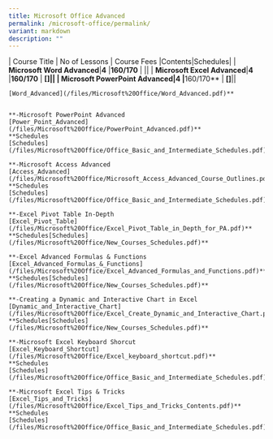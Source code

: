 ```yaml
---
title: Microsoft Office Advanced
permalink: /microsoft-office/permalink/
variant: markdown
description: ""
---
```

| Course Title               | No of Lessons | Course Fees |Contents|Schedules|
| **Microsoft Word Advanced**|**4**   |**$160/$170** | **[](/files/Microsoft%20Office/Word_Advanced.pdf)**|**[](/files/Microsoft%20Office/Office_Basic_and_Intermediate_Schedules.pdf)**|
| **Microsoft Excel Advanced**|**4**   |**$160/$170** | **[][](/files/Microsoft%20Office/Microsoft_Excel_Advanced_Course_Outline.pdf)|**[](/files/Microsoft%20Office/Office_Basic_and_Intermediate_Schedules.pdf)**|
| **Microsoft PowerPoint Advanced**|**4**   |**$160/$170** | **[][](/files/Microsoft%20Office/PowerPoint_Advanced.pdf)**|**[](/files/Microsoft%20Office/Office_Basic_and_Intermediate_Schedules.pdf)**|





```**Microsoft Word Advanced
[Word_Advanced](/files/Microsoft%20Office/Word_Advanced.pdf)**


**-Microsoft PowerPoint Advanced
[Power_Point_Advanced](/files/Microsoft%20Office/PowerPoint_Advanced.pdf)**
**Schedules
[Schedules](/files/Microsoft%20Office/Office_Basic_and_Intermediate_Schedules.pdf)**

**-Microsoft Access Advanced
[Access_Advanced](/files/Microsoft%20Office/Microsoft_Access_Advanced_Course_Outlines.pdf)**
**Schedules
[Schedules](/files/Microsoft%20Office/Office_Basic_and_Intermediate_Schedules.pdf)**

**-Excel Pivot Table In-Depth
[Excel_Pivot_Table](/files/Microsoft%20Office/Excel_Pivot_Table_in_Depth_for_PA.pdf)**
**Schedules[Schedules](/files/Microsoft%20Office/New_Courses_Schedules.pdf)**

**-Excel Advanced Formulas & Functions
[Excel_Advanced_Formulas_&_Functions](/files/Microsoft%20Office/Excel_Advanced_Formulas_and_Functions.pdf)**
**Schedules[Schedules](/files/Microsoft%20Office/New_Courses_Schedules.pdf)**

**-Creating a Dynamic and Interactive Chart in Excel
[Dynamic_and_Interactive_Chart](/files/Microsoft%20Office/Excel_Create_Dynamic_and_Interactive_Chart.pdf)**
**Schedules[Schedules](/files/Microsoft%20Office/New_Courses_Schedules.pdf)**

**-Microsoft Excel Keyboard Shorcut
[Excel_Keyboard_Shortcut](/files/Microsoft%20Office/Excel_keyboard_shortcut.pdf)**
**Schedules
[Schedules](/files/Microsoft%20Office/Office_Basic_and_Intermediate_Schedules.pdf)**

**-Microsoft Excel Tips & Tricks
[Excel_Tips_and_Tricks](/files/Microsoft%20Office/Excel_Tips_and_Tricks_Contents.pdf)**
**Schedules
[Schedules](/files/Microsoft%20Office/Office_Basic_and_Intermediate_Schedules.pdf)**